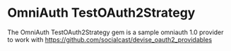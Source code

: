# OmniAuth TestOAuth2Strategy

The OmniAuth TestOAuth2Strategy gem is a sample omniauth 1.0 provider to work with https://github.com/socialcast/devise_oauth2_providables

